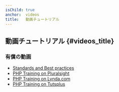```yaml
---
isChild: true
anchor:  videos
title:   動画チュートリアル
---
```


## 動画チュートリアル {#videos_title}

### 有償の動画

* [Standards and Best practices](http://teamtreehouse.com/library/standards-and-best-practices)
* [PHP Training on Pluralsight](http://www.pluralsight.com/search/?searchTerm=php)
* [PHP Training on Lynda.com](http://www.lynda.com/search?q=php)
* [PHP Training on Tutsplus](http://code.tutsplus.com/categories/php/courses)
